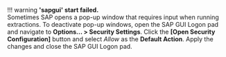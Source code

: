 
!!! warning
	**'sapgui' start failed.**<br>
	Sometimes SAP opens a pop-up window that requires input when running extractions.
	To deactivate pop-up windows, open the SAP GUI Logon pad and navigate to **Options... > Security Settings**. 
	Click the **[Open Security Configuration]** button and select *Allow* as the **Default Action**.
	Apply the changes and close the SAP GUI Logon pad.
	